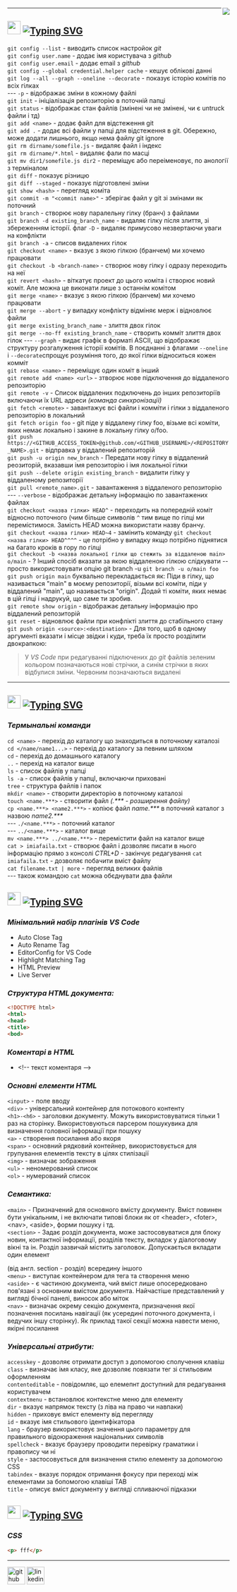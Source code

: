 [<img src="https://img.shields.io/badge/made%20by-Nightmare-blue" align="right"/>](https://github.com/qnightmare/)
___
## [<img src="https://img.shields.io/badge/⁘-Lesson%201-green" height="30" />](https://github.com/qnightmare/today-i-lerned/edit/main/README.md#lesson-1)  [![Typing SVG](https://readme-typing-svg.herokuapp.com?color=F7F7F7&background=3499D4&vCenter=true&width=750&height=30&lines=+~+Main+git+command)](https://git.io/typing-svg)
  `git config --list` - виводить список настройок *git*  
  `git config user.name` - додає імя користувача з *github*  
  `git config user.email` - додає email з *github*  
  `git config --global credential.helper cache` - кешує облікові данні  
  `git log --all --graph --oneline --decorate` - показує історію комітів по всіх гілках  
  --- `-p` - відображає зміни в кожному файлі  
  `git init`        - ініціалізація репозиторію в поточній папці  
  `git status`      - відображає стан файлів (змінені чи не змінені, чи є untruck файли і тд)  
  `git add <name>`  - додає файл для відстеження git  
  `git add .`       - додає всі файли у папці для відстеження в git. Обережно, може додати лишнього, якщо нема файлу git ignore  
  `git rm dirname/somefile.js` - видаляє файл і індекс  
  `git rm dirname/*.html` - видаляє фали по масці  
  `git mv dir1/somefile.js dir2` - переміщує або переіменовує, по анології з терміналом  
  `git diff` - показує різницю  
  `git diff --staged` - показує підготовлені зміни  
  `git show <hash>` - перегляд коміта  
   `git commit -m "<commit name>"` - зберігає файл у git зі змінами як поточний  
  `git branch`      - створює нову паралельну гілку (бранч) з файлами  
  `git branch -d existing_branch_name` - видаляє гілку після злиття, зі збереженням історії. флаг `-D` - видаляє примусово незвертаючи уваги на конфлікти  
  `git branch -a` - списов видалених гілок  
  `git checkout <name>` - вказує з якою гілкою (бранчем) ми хочемо працювати  
  `git checkout -b <branch-name>` - створює нову гілку і одразу переходить на неї  
  `git revert <hash>` - віткатує проект до цього коміта і створює новий коміт. Але можна це виконати лише з останнім комітом  
  `git merge <name>` - вказує з якою гілкою (бранчем) ми хочемо працювати  
  `git merge --abort` - у випадку конфлікту відміняє мерж і відновлює файли  
  `git merge existing_branch_name` - злиття двох гілок  
  `git merge --no-ff existing_branch_name` - створить комміт злиття двох гілок 
  --- `--graph` - видає графік в форматі ASCII, що відображає структуру розгалуження історії комітів. В поєднанні з флагами `--oneline` i `--decorate`спрощує розуміння того, до якої гілки відноситься кожен комміт  
  `git rebase <name>` - переміщує один коміт в інший  
  `git remote add <name> <url>` - зтворює нове підключення до віддаленого репозиторію  
  `git remote -v` - Список віддалених подключень до інших репозиторіїв включаючи їх URL адреси *(команда синхронізації)*  
  `git fetch <remote>` - завантажує всі файли і комміти і гілки з віддаленого репозиторію в локальний  
  `git fetch origin foo` - git піде у віддалену гілку foo, візьме всі коміти, яких немає локально і закине в локальну гілку o/foo.  
  `git push https://<GITHUB_ACCESS_TOKEN>@github.com/<GITHUB_USERNAME>/<REPOSITORY_NAME>.git` - відправка у віддалений репозиторій  
  `git push -u origin new_branch` - Передати нову гілку в віддалений реозиторій, вказавши імя репозиторію і імя локальної гілки  
  `git push --delete origin existing_branch` - видалити гілку у віддаленому репозиторії  
  `git pull <remote_name>.git` - завантаження з віддаленого репозиторію  
      --- `--verbose` - відображає детальну інформацію по завантажених файлах  
  `git checkout <назва гілки> HEAD^` - переходить на попередній коміт відносно поточного (чим більше символів `^` тим вище по гілці ми перемістимося. Замість HEAD можна використати назву бранчу.  
  `git checkout <назва гілки> HEAD~4` - замінить команду `git checkout <назва гілки> HEAD^^^^` - це потрібно у випадку якщо потрібно піднятися на багато кроків в гору по гілці  
  `git checkout -b <назва локальної гілки що стежить за віддаленою main> o/main` - ?           Інший спосіб вказати за якою віддаленою гілкою слідкувати -- просто використовувати опцію git branch -u `git branch -u o/main foo`
  `git push origin main` буквально перекладається як: Піди в гілку, що називається "main" в моєму репозиторії, візьми всі коміти, піди у віддалений "main", що називається "origin". Додай ті коміти, яких немає в цій гілці і надрукуй, що саме ти зробив.  
  `git remote show origin` - відображає детальну інформацію про віддалений репозиторій  
  `git reset` - відновлює файли при конфлікті злиття до стабільного стану  
  `git push origin <source>:<destination>` - Для того, щоб в одному аргументі <place> вказати і місце звідки і куди, треба їх просто розділити двокрапкою:  
  > У *VS Code* при редагуванні підключених до *git* файлів зеленим кольором позначаються нові стрічки, а синім стрічки в яких відбулися зміни. Червоним позначаються видалені
  ---

## [<img src="https://img.shields.io/badge/⁘-Lesson%202-green" height="30" />](https://github.com/qnightmare/today-i-lerned/edit/main/README.md#lesson-2) [![Typing SVG](https://readme-typing-svg.herokuapp.com?color=F7F7F7&background=3499D4&vCenter=true&width=750&height=30&lines=+~+Main+terminal+command,+start+github)](https://git.io/typing-svg)
### *Термынальні команди*  
  `cd <name>` - перехід до каталогу що знаходиться в поточному каталозі  
  `cd </name/name1...>` - перехід до каталогу за певним шляхом  
  `cd` - перехід до домашнього каталогу  
  `..` - перехід на каталог вище  
  `ls`             - список файлів у папці  
  `ls -a`           - список файлів у папцІ, включаючи приховані  
  `tree`           - структура файлів і папок  
  `mkdir <name>` - створити директорію в поточному каталозі  
  `touch <name.***>` - створити файл *(.\*\*\* - розширення файлу)*  
  `cp <name.***> <name2.***>` - копіює файл *name.\*\*\** в поточний каталог з назвою *name2.\*\*\**  
 --- `./<name.***>` - поточний каталог  
---  `../<name.***>` - каталог вище  
`mv <name.***> ../<name.***>` - перемістити файл на каталог вище  
`cat > imiafaila.txt` - створює файл і дозволяє писати в нього інформацію прямо з консолі  *CTRL+D* - закінчує редагування
`cat imiafaila.txt` - дозволяє побачити вміст файлу  
`cat filename.txt | more` - перегляд великих файлів  
--- також командою `cat` можна обєднувати два файли  

## [<img src="https://img.shields.io/badge/⁘-Lesson%203-green" height="30" />](https://github.com/qnightmare/today-i-lerned/edit/main/README.md#lesson-2) [![Typing SVG](https://readme-typing-svg.herokuapp.com?color=F7F7F7&background=3499D4&vCenter=true&width=750&height=30&lines=+~+HTML+base+command)](https://git.io/typing-svg)
### *Мінімальний набір плагінів VS Code*  
  - Auto Close Tag  
  - Auto Rename Tag  
  - EditorConfig for VS Code  
  - Highlight Matching Tag  
  - HTML Preview  
  - Live Server  

### *Структура HTML документа:*
  ```HTML
  <!DOCTYPE html>  
  <html>  
  <head>  
  <title>  
  <bod>
  ```
### *Коментарі в HTML*  
  - \<\!-- текст коментаря --\>  
  ### *Основні елементи HTML*  
  `<input>` - поле вводу  
  `<div>` - універсальний контейнер для потокового контенту  
  `<h1>-<h6>` - заголовки документу. Можуть використовуватися тільки 1 раз на сторінку. Використовуються парсером пошукувика для визначення головної інформації при пошуку  
  `<a>` - створення посилання або якоря  
  `<span>` - основний рядковий контейнер, використовується для групування елементів тексту в цілях стилізації  
  `<img>` - визначає зображення  
  `<ul>` - неномерований список  
  `<ol>` - нумерований список  
### *Семантика:*  
  `<main>` - Призначений для основного вмісту документу. Вміст повинен бути унікальним, і не включати типові блоки як от \<header\>, \<foter\>, \<nav\>, \<aside\>, форми пошуку і тд.  
  `<section>` - Задає розділ документа, може застосовуватися для блоку новин, контактної інформації, розділів тексту, вкладок у діалоговому вікні та ін. Розділ зазвичай містить заголовок. Допускається вкладати один елемент <section> (від англ. section - розділ) всередину іншого  
  `<menu>` - виступає контейнером для тега <command> та створення меню  
  `<aside>` - є частиною документа, чий вміст лише опосередковано пов'язані з основним вмістом документа. Найчастіше представлений у вигляді бічної панелі, виносок або міток  
  `<nav>` - визначає окрему секцію документа, призначення якої позначення посилань навігації (як усередині поточного документа, і ведучих іншу сторінку). Як приклад такої секції можна навести меню, якірні посилання  
 ### *Універсальні атрибути:*
  `accesskey` - дозволяє отримати доступ з допомогою сполучення клавіш  
  `class` - визначає імя класу, яке дозволяє повязати тег зі стильовим оформленням  
  `contenteditable` - повідомляє, що елемепнт доступний для редагування користувачем  
  `contextmenu` - встановлює контекстне меню для елементу  
  `dir` - вказує напрямок тексту (з ліва на право чи навпаки)  
  `hidden` - приховує вміст елементу від перегляду  
  `id` - вказує імя стильового ідентифікатора  
  `lang` - браузер використовує значення цього параметру для правильного відоюраження національних символів  
  `spellcheck` - вказує браузеру проводити перевірку граматики і правопису чи ні  
  `style` - застосовується для визначення стилю елементу за допомогою CSS  
  `tabindex` - вказує порядок отримання фокусу при переході між елементами за бопомогою клавіші TAB  
  `title` - описує вміст документу у вигляді спливаючої підказки  
  
  
  
## [<img src="https://img.shields.io/badge/⁘-Lesson%204-green" height="30" />](https://github.com/qnightmare/today-i-lerned/edit/main/README.md#lesson-2) [![Typing SVG](https://readme-typing-svg.herokuapp.com?color=F7F7F7&background=3499D4&vCenter=true&width=750&height=30&lines=+~+Main+terminal+command,+start+github)](https://git.io/typing-svg)
### *CSS*  
  
  
  
```HTML
<p> fff</p> 
```

___
[<img src='https://cdn.jsdelivr.net/npm/simple-icons@3.0.1/icons/github.svg' alt='github' height='40'>](https://github.com/https://github.com/qnightmare)  [<img src='https://cdn.jsdelivr.net/npm/simple-icons@3.0.1/icons/linkedin.svg' alt='linkedin' height='40'>](https://www.linkedin.com/in/https://www.linkedin.com/in/volodymyr-vysotskyi/)  

